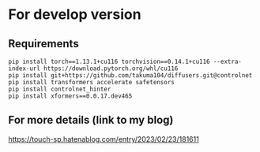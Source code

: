 # For develop version
## Requirements

~~~
pip install torch==1.13.1+cu116 torchvision==0.14.1+cu116 --extra-index-url https://download.pytorch.org/whl/cu116
pip install git+https://github.com/takuma104/diffusers.git@controlnet
pip install transformers accelerate safetensors
pip install controlnet_hinter
pip install xformers==0.0.17.dev465
~~~

## For more details (link to my blog)

https://touch-sp.hatenablog.com/entry/2023/02/23/181611
